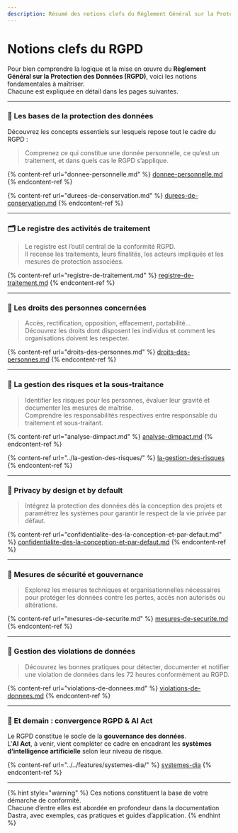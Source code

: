 ```yaml
---
description: Résumé des notions clefs du Règlement Général sur la Protection des Données.
---
```


# Notions clefs du RGPD

Pour bien comprendre la logique et la mise en œuvre du **Règlement Général sur la Protection des Données (RGPD)**, voici les notions fondamentales à maîtriser.\
Chacune est expliquée en détail dans les pages suivantes.

***

### 🧠 Les bases de la protection des données

Découvrez les concepts essentiels sur lesquels repose tout le cadre du RGPD :

> Comprenez ce qui constitue une donnée personnelle, ce qu’est un traitement, et dans quels cas le RGPD s’applique.

{% content-ref url="donnee-personnelle.md" %}
[donnee-personnelle.md](donnee-personnelle.md)
{% endcontent-ref %}

{% content-ref url="durees-de-conservation.md" %}
[durees-de-conservation.md](durees-de-conservation.md)
{% endcontent-ref %}

***

### 🗂️ Le registre des activités de traitement

> Le registre est l’outil central de la conformité RGPD.\
> Il recense les traitements, leurs finalités, les acteurs impliqués et les mesures de protection associées.

{% content-ref url="registre-de-traitement.md" %}
[registre-de-traitement.md](registre-de-traitement.md)
{% endcontent-ref %}

***

### 👤 Les droits des personnes concernées

> Accès, rectification, opposition, effacement, portabilité…\
> Découvrez les droits dont disposent les individus et comment les organisations doivent les respecter.

{% content-ref url="droits-des-personnes.md" %}
[droits-des-personnes.md](droits-des-personnes.md)
{% endcontent-ref %}

***

### 🧮 La gestion des risques et la sous-traitance

> Identifier les risques pour les personnes, évaluer leur gravité et documenter les mesures de maîtrise.\
> Comprendre les responsabilités respectives entre responsable du traitement et sous-traitant.

{% content-ref url="analyse-dimpact.md" %}
[analyse-dimpact.md](analyse-dimpact.md)
{% endcontent-ref %}

{% content-ref url="../la-gestion-des-risques/" %}
[la-gestion-des-risques](../la-gestion-des-risques/)
{% endcontent-ref %}

***

### 🧱 Privacy by design et by default

> Intégrez la protection des données dès la conception des projets et paramétrez les systèmes pour garantir le respect de la vie privée par défaut.

{% content-ref url="confidentialite-des-la-conception-et-par-defaut.md" %}
[confidentialite-des-la-conception-et-par-defaut.md](confidentialite-des-la-conception-et-par-defaut.md)
{% endcontent-ref %}

***

### 🔐 Mesures de sécurité et gouvernance

> Explorez les mesures techniques et organisationnelles nécessaires pour protéger les données contre les pertes, accès non autorisés ou altérations.

{% content-ref url="mesures-de-securite.md" %}
[mesures-de-securite.md](mesures-de-securite.md)
{% endcontent-ref %}

***

### 🚨 Gestion des violations de données

> Découvrez les bonnes pratiques pour détecter, documenter et notifier une violation de données dans les 72 heures conformément au RGPD.

{% content-ref url="violations-de-donnees.md" %}
[violations-de-donnees.md](violations-de-donnees.md)
{% endcontent-ref %}

***

### 🤖 Et demain : convergence RGPD & AI Act

Le RGPD constitue le socle de la **gouvernance des données**.\
L’**AI Act**, à venir, vient compléter ce cadre en encadrant les **systèmes d’intelligence artificielle** selon leur niveau de risque.

{% content-ref url="../../features/systemes-dia/" %}
[systemes-dia](../../features/systemes-dia/)
{% endcontent-ref %}



***

{% hint style="warning" %}
Ces notions constituent la base de votre démarche de conformité.\
Chacune d’entre elles est abordée en profondeur dans la documentation Dastra, avec exemples, cas pratiques et guides d’application.
{% endhint %}
